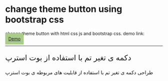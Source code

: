 <link rel="preconnect" href="https://fonts.googleapis.com">
<link rel="preconnect" href="https://fonts.gstatic.com" crossorigin>
<link href="https://fonts.googleapis.com/css2?family=Vazirmatn:wght@100..900&display=swap" rel="stylesheet">

<style>
  .font-fa {
      font-family: "Vazirmatn", sans-serif;
  }

  .my-10{
    margin:10px 0;
  }
</style>

# change theme button using bootstrap css
change theme button with html css js and bootstrap css.
demo link: <a href="https://aliakbar-nazemi.github.io/change-theme-bootstrap/" target="_blank" style="width:fit-content;padding:10px;background-color:#A8CD89;">Demo</a>

<hr class="my-10"/>

<p style="text-align:left;font-size:24px;" class="font-fa">
  دکمه ی تغیر تم با استفاده از بوت استرپ
</p>
<p style="text-align:left;font-size:16px;" class="font-fa">
  طراحی دکمه ی تغیر تم با استفاده از قابلیت های مربوطه ی بوت استرپ
</p>

